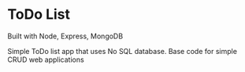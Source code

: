 # ToDo List

Built with Node, Express, MongoDB

Simple ToDo list app that uses No SQL database. Base code for simple CRUD web applications
